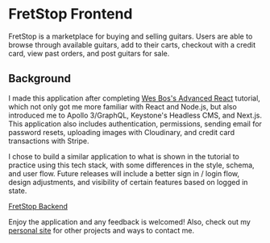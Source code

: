 # FretStop Frontend
FretStop is a marketplace for buying and selling guitars. Users are able to browse through available guitars, add to their carts, checkout with a credit card, view past orders, and post guitars for sale. 

## Background
I made this application after completing [Wes Bos's Advanced React](https://advancedreact.com/) tutorial, which not only got me more familiar with React and Node.js, but also introduced me to Apollo 3/GraphQL, Keystone's Headless CMS, and Next.js. This application also includes authentication, permissions, sending email for password resets, uploading images with Cloudinary, and credit card transactions with Stripe.

I chose to build a similar application to what is shown in the tutorial to practice using this tech stack, with some differences in the style, schema, and user flow. Future releases will include a better sign in / login flow, design adjustments, and visibility of certain features based on logged in state. 

[FretStop Backend](https://github.com/robkondrat/fretstop_backend)

Enjoy the application and any feedback is welcomed! Also, check out my [personal site](http://robkondrat.com/) for other projects and ways to contact me.